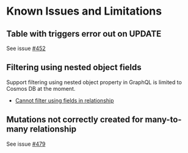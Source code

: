 # Known Issues and Limitations

## Table with triggers error out on UPDATE

See issue [#452](https://github.com/Azure/data-api-builder/issues/452)

## Filtering using nested object fields

Support filtering using nested object property in GraphQL is limited to Cosmos DB at the moment.

- [Cannot filter using fields in relationship](https://github.com/Azure/data-api-builder/issues/825)

## Mutations not correctly created for many-to-many relationship

See issue [#479](https://github.com/Azure/data-api-builder/issues/479)